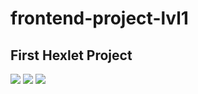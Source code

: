 # frontend-project-lvl1
<h2>First Hexlet Project</h2>
<a href="https://codeclimate.com/github/f7vn/frontend-project-lvl1/maintainability"><img src="https://api.codeclimate.com/v1/badges/37ff028d434b184ad00a/maintainability" /></a>
<a href="https://codeclimate.com/github/f7vn/frontend-project-lvl1/test_coverage"><img src="https://api.codeclimate.com/v1/badges/37ff028d434b184ad00a/test_coverage" /></a>
<a href="https://travis-ci.org/f7vn/frontend-project-lvl1"><img src="https://travis-ci.org/f7vn/frontend-project-lvl1.svg?branch=master" /></a>

